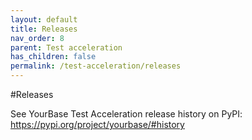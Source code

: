 ```yaml
---
layout: default
title: Releases
nav_order: 8
parent: Test acceleration
has_children: false
permalink: /test-acceleration/releases
---
```


#Releases

See YourBase Test Acceleration release history on PyPI: https://pypi.org/project/yourbase/#history 